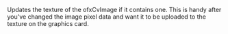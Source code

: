Updates the texture of the ofxCvImage if it contains one. This is handy after you've changed the image pixel data and want it to be uploaded to the texture on the graphics card.
